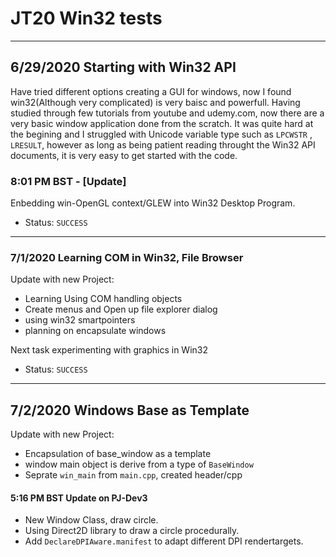 # JT20 Win32 tests
***
## 6/29/2020 Starting with Win32 API
Have tried different options creating a GUI for windows, now I found win32(Although very complicated) is very baisc and powerfull.
Having studied through few tutorials from youtube and udemy.com, now there are a very basic window application done from the scratch.
It was quite hard at the begining and I struggled with Unicode variable type such as `LPCWSTR` , `LRESULT`, however as long as being 
patient reading throught the Win32 API documents, it is very easy to get started with the code.

### 8:01 PM BST - [Update]
Enbedding win-OpenGL context/GLEW into Win32 Desktop Program. 
* Status: `SUCCESS`
***
### 7/1/2020 Learning COM in Win32, File Browser
Update with new Project:
  * Learning Using COM handling objects
  * Create menus and Open up file explorer dialog
  * using win32 smartpointers
  * planning on encapsulate windows

Next task experimenting with graphics in Win32
* Status: `SUCCESS`
***
## 7/2/2020 Windows Base as Template
Update with new Project:
  * Encapsulation of base_window as a template
  * window main object is derive from a type of `BaseWindow`
  * Seprate `win_main` from `main.cpp`, created header/cpp 

  #### 5:16 PM BST Update on PJ-Dev3
  * New Window Class, draw circle.
  * Using Direct2D library to draw a circle procedurally.
  * Add `DeclareDPIAware.manifest` to adapt different DPI rendertargets. 